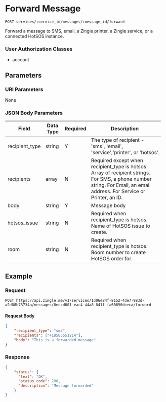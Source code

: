 # Forward Message

    POST services/:service_id/messages/:message_id/forward
    
Forward a message to SMS, email, a Zingle printer, a Zingle service, or a connected HotSOS instance. 

### User Authorization Classes 
* account

## Parameters
### URI Parameters
None
### JSON Body Parameters
Field | Data Type | Required | Description
--- | --- | --- | ---
recipient_type | string | Y | The type of recipient - 'sms', 'email', 'service','printer', or 'hotsos'
recipients | array | N | Required except when recipient_type is hotsos.  Array of recipient strings. For SMS, a phone number string. For Email, an email address. For Service or Printer, an ID. 
body | string | Y | Message body
hotsos_issue | string | N | Required when recipient_type is hotsos. Name of HotSOS issue to create.
room | string | N | Required when recipient_type is hotsos. Room number to create HotSOS order for.

## Example
### Request

    POST https://api.zingle.me/v1/services/1d06e84f-8152-4de7-983d-a2d88b73734a/messages/6eccd001-eac4-44a8-841f-fa60896deeca/forward
#### Request Body
```json
{
	"recipient_type": "sms",
	"recipients": ["+18585551214"],
	"body": "This is a forwarded message"
}
```

### Response
``` json
{
    "status": {
      "text": "OK",
      "status_code": 200,
      "description": "Message forwarded"
    }
}
```
